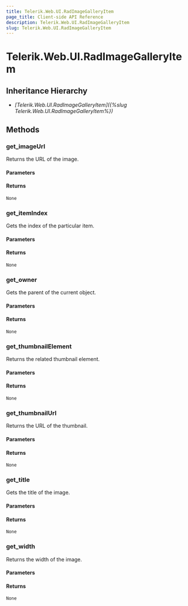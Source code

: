 ```yaml
---
title: Telerik.Web.UI.RadImageGalleryItem
page_title: Client-side API Reference
description: Telerik.Web.UI.RadImageGalleryItem
slug: Telerik.Web.UI.RadImageGalleryItem
---
```


# Telerik.Web.UI.RadImageGalleryItem

## Inheritance Hierarchy

* *[Telerik.Web.UI.RadImageGalleryItem]({%slug Telerik.Web.UI.RadImageGalleryItem%})*

## Methods

###  get_imageUrl

Returns the URL of the image.

#### Parameters

#### Returns

`None` 

###  get_itemIndex

Gets the index of the particular item.

#### Parameters

#### Returns

`None` 

###  get_owner

Gets the parent of the current object.

#### Parameters

#### Returns

`None` 

###  get_thumbnailElement

Returns the related thumbnail element.

#### Parameters

#### Returns

`None` 

###  get_thumbnailUrl

Returns the URL of the thumbnail.

#### Parameters

#### Returns

`None` 

###  get_title

Gets the title of the image.

#### Parameters

#### Returns

`None` 

###  get_width

Returns the width of the image.

#### Parameters

#### Returns

`None` 


